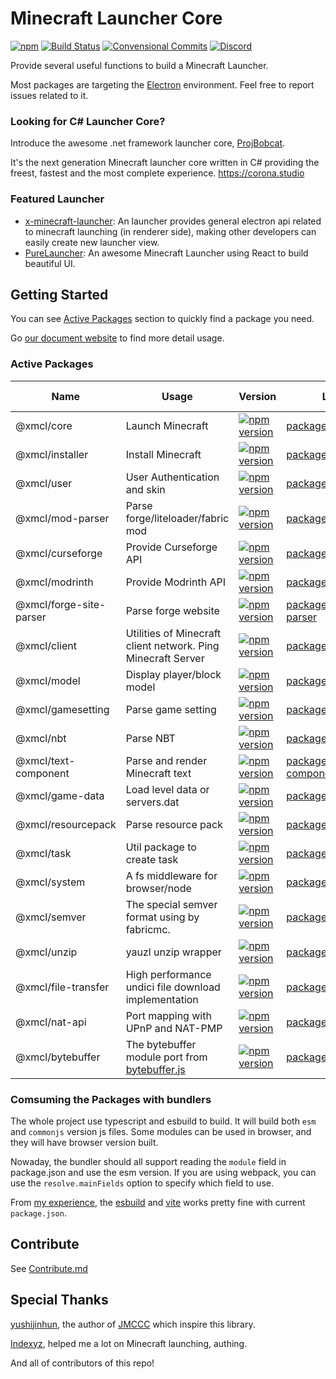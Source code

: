 # Minecraft Launcher Core

[![npm](https://img.shields.io/npm/l/@xmcl/core.svg)](https://github.com/voxelum/minecraft-launcher-core-node/blob/master/LICENSE)
[![Build Status](https://github.com/voxelum/minecraft-launcher-core-node/workflows/Build/badge.svg)](https://github.com/Voxelum/minecraft-launcher-core-node/actions?query=workflow%3ABuild)
[![Convensional Commits](https://img.shields.io/badge/Conventional%20Commits-1.0.0-yellow.svg)](https://www.conventionalcommits.org)
[![Discord](https://discord.com/api/guilds/405213567118213121/widget.png)](https://discord.gg/W5XVwYY7GQ)

Provide several useful functions to build a Minecraft Launcher.

Most packages are targeting the [Electron](https://electronjs.org) environment. Feel free to report issues related to it.

### Looking for C# Launcher Core?

Introduce the awesome .net framework launcher core, [ProjBobcat](https://github.com/Corona-Studio/ProjBobcat).

It's the next generation Minecraft launcher core written in C# providing the freest, fastest and the most complete experience. https://corona.studio

### Featured Launcher

- [x-minecraft-launcher](https://github.com/voxelum/x-minecraft-launcher): An launcher provides general electron api related to minecraft launching (in renderer side), making other developers can easily create new launcher view.
- [PureLauncher](https://github.com/Apisium/PureLauncher): An awesome Minecraft Launcher using React to build beautiful UI.


## Getting Started

You can see [Active Packages](#active-packages) section to quickly find a package you need.

Go [our document website](https://docs.xmcl.app/en/core) to find more detail usage.

### Active Packages

| Name                    | Usage                                                                                     | Version                                                                                                                           | Location                                                  | Runtime Envrionment |
| ----------------------- | ----------------------------------------------------------------------------------------- | --------------------------------------------------------------------------------------------------------------------------------- | --------------------------------------------------------- | ------------------- |
| @xmcl/core              | Launch Minecraft                                                                          | [![npm version](https://img.shields.io/npm/v/@xmcl/core.svg)](https://www.npmjs.com/package/@xmcl/core)                           | [packages/core             ](/packages/core)              | Node                |
| @xmcl/installer         | Install Minecraft                                                                         | [![npm version](https://img.shields.io/npm/v/@xmcl/installer.svg)](https://www.npmjs.com/package/@xmcl/installer)                 | [packages/installer        ](/packages/installer)         | Node                |
| @xmcl/user              | User Authentication and skin                                                              | [![npm version](https://img.shields.io/npm/v/@xmcl/user.svg)](https://www.npmjs.com/package/@xmcl/user)                           | [packages/user             ](/packages/user)              | Node/Browser        |
| @xmcl/mod-parser        | Parse forge/liteloader/fabric mod                                                         | [![npm version](https://img.shields.io/npm/v/@xmcl/mod-parser.svg)](https://www.npmjs.com/package/@xmcl/mod-parser)               | [packages/mod-parser       ](/packages/mod-parser)        | Node/Browser        |
| @xmcl/curseforge        | Provide Curseforge API                                                                    | [![npm version](https://img.shields.io/npm/v/@xmcl/curseforge.svg)](https://www.npmjs.com/package/@xmcl/curseforge)               | [packages/curseforge         ](/packages/curseforge)      | Node/Browser        |
| @xmcl/modrinth          | Provide Modrinth API                                                                      | [![npm version](https://img.shields.io/npm/v/@xmcl/modrinth.svg)](https://www.npmjs.com/package/@xmcl/modrinth)                   | [packages/modrinth         ](/packages/modrinth)          | Node/Browser        |
| @xmcl/forge-site-parser | Parse forge website                                                                       | [![npm version](https://img.shields.io/npm/v/@xmcl/forge-site-parser.svg)](https://www.npmjs.com/package/@xmcl/forge-site-parser) | [packages/forge-site-parser](/packages/forge-site-parser) | Node/Browser        |
| @xmcl/client            | Utilities of Minecraft client network. Ping Minecraft Server                              | [![npm version](https://img.shields.io/npm/v/@xmcl/client.svg)](https://www.npmjs.com/package/@xmcl/client)                       | [packages/client           ](/packages/client)            | Node                |
| @xmcl/model             | Display player/block model                                                                | [![npm version](https://img.shields.io/npm/v/@xmcl/model.svg)](https://www.npmjs.com/package/@xmcl/model)                         | [packages/model            ](/packages/model)             | Browser             |
| @xmcl/gamesetting       | Parse game setting                                                                        | [![npm version](https://img.shields.io/npm/v/@xmcl/gamesetting.svg)](https://www.npmjs.com/package/@xmcl/gamesetting)             | [packages/gamesetting      ](/packages/gamesetting)       | Node/Browser        |
| @xmcl/nbt               | Parse NBT                                                                                 | [![npm version](https://img.shields.io/npm/v/@xmcl/nbt.svg)](https://www.npmjs.com/package/@xmcl/nbt)                             | [packages/nbt              ](/packages/nbt)               | Node/Browser        |
| @xmcl/text-component    | Parse and render Minecraft text                                                           | [![npm version](https://img.shields.io/npm/v/@xmcl/text-component.svg)](https://www.npmjs.com/package/@xmcl/text-component   )    | [packages/text-component   ](/packages/text-component)    | Node/Browser        |
| @xmcl/game-data         | Load level data or servers.dat                                                            | [![npm version](https://img.shields.io/npm/v/@xmcl/game-data.svg)](https://www.npmjs.com/package/@xmcl/game-data)                 | [packages/game-data        ](/packages/game-data)         | Node/Browser        |
| @xmcl/resourcepack      | Parse resource pack                                                                       | [![npm version](https://img.shields.io/npm/v/@xmcl/resourcepack.svg)](https://www.npmjs.com/package/@xmcl/resourcepack)           | [packages/resourcepack     ](/packages/resourcepack)      | Node/Browser        |
| @xmcl/task              | Util package to create task                                                               | [![npm version](https://img.shields.io/npm/v/@xmcl/task.svg)](https://www.npmjs.com/package/@xmcl/task)                           | [packages/task             ](/packages/task)              | Node/Browser        |
| @xmcl/system            | A fs middleware for browser/node                                                          | [![npm version](https://img.shields.io/npm/v/@xmcl/system.svg)](https://www.npmjs.com/package/@xmcl/system)                       | [packages/system           ](/packages/system)            | Node/Browser        |
| @xmcl/semver            | The special semver format using by fabricmc.                                              | [![npm version](https://img.shields.io/npm/v/@xmcl/semver.svg)](https://www.npmjs.com/package/@xmcl/semver)                       | [packages/semver           ](/packages/semver)            | Node/Browser        |
| @xmcl/unzip             | yauzl unzip wrapper                                                                       | [![npm version](https://img.shields.io/npm/v/@xmcl/unzip.svg)](https://www.npmjs.com/package/@xmcl/unzip)                         | [packages/unzip            ](/packages/unzip)             | Node                |
| @xmcl/file-transfer     | High performance undici file download implementation                                      | [![npm version](https://img.shields.io/npm/v/@xmcl/file-transfer.svg)](https://www.npmjs.com/package/@xmcl/file-transfer)         | [packages/file-transfer    ](/packages/file-transfer)     | Node                |
| @xmcl/nat-api           | Port mapping with UPnP and NAT-PMP                                                        | [![npm version](https://img.shields.io/npm/v/@xmcl/nat-api.svg)](https://www.npmjs.com/package/@xmcl/nat-api)                     | [packages/nat-api          ](/packages/nat-api)           | Node                |
| @xmcl/bytebuffer        | The bytebuffer module port from [bytebuffer.js](https://www.npmjs.com/package/bytebuffer) | [![npm version](https://img.shields.io/npm/v/@xmcl/bytebuffer.svg)](https://www.npmjs.com/package/@xmcl/bytebuffer)               | [packages/bytebuffer       ](/packages/bytebuffer)        | Node/Browser        |

### Comsuming the Packages with bundlers

The whole project use typescript and esbuild to build. It will build both `esm` and `commonjs` version js files. Some modules can be used in browser, and they will have browser version built.

Nowaday, the bundler should all support reading the `module` field in package.json and use the esm version. If you are using webpack, you can use the `resolve.mainFields` option to specify which field to use.

From [my experience](https://github.com/Voxelum/x-minecraft-launcher), the [esbuild](https://esbuild.github.io/) and [vite](https://vitejs.dev/) works pretty fine with current `package.json`.

## Contribute

See [Contribute.md](/CONTRIBUTE.md)

## Special Thanks

[yushijinhun](https://github.com/yushijinhun), the author of [JMCCC](https://github.com/to2mbn/JMCCC) which inspire this library.

[Indexyz](https://github.com/Indexyz), helped me a lot on Minecraft launching, authing.

And all of contributors of this repo!
